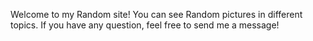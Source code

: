 Welcome to my Random site!
You can see Random pictures in different topics.
If you have any question, feel free to send me a message!
